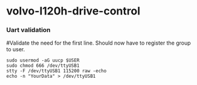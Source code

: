 # volvo-l120h-drive-control


### Uart validation

#Validate the need for the first line. Should now have to register the group to user.
```shell
sudo usermod -aG uucp $USER 
sudo chmod 666 /dev/ttyUSB1
stty -F /dev/ttyUSB1 115200 raw -echo
echo -n "YourData" > /dev/ttyUSB1   
```

